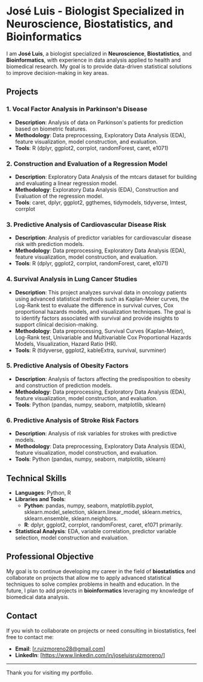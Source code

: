 # José Luis - Biologist Specialized in Neuroscience, Biostatistics, and Bioinformatics

I am **José Luis**, a biologist specialized in **Neuroscience**, **Biostatistics**, and **Bioinformatics**, with experience in data analysis applied to health and biomedical research. My goal is to provide data-driven statistical solutions to improve decision-making in key areas.

## Projects

### 1. Vocal Factor Analysis in Parkinson's Disease
- **Description**: Analysis of data on Parkinson's patients for prediction based on biometric features.
- **Methodology**: Data preprocessing, Exploratory Data Analysis (EDA), feature visualization, model construction, and evaluation.
- **Tools**: R (dplyr, ggplot2, corrplot, randomForest, caret, e1071)

### 2. Construction and Evaluation of a Regression Model
- **Description**: Exploratory Data Analysis of the mtcars dataset for building and evaluating a linear regression model.
- **Methodology**: Exploratory Data Analysis (EDA), Construction and Evaluation of the regression model.
- **Tools**: caret, dplyr, ggplot2, ggthemes, tidymodels, tidyverse, lmtest, corrplot

### 3. Predictive Analysis of Cardiovascular Disease Risk
- **Description**: Analysis of predictor variables for cardiovascular disease risk with prediction models.
- **Methodology**: Data preprocessing, Exploratory Data Analysis (EDA), feature visualization, model construction, and evaluation.
- **Tools**: R (dplyr, ggplot2, corrplot, randomForest, caret, e1071)

### 4. Survival Analysis in Lung Cancer Studies
- **Description**: This project analyzes survival data in oncology patients using advanced statistical methods such as Kaplan-Meier curves, the Log-Rank test to evaluate the difference in survival curves, Cox proportional hazards models, and visualization techniques. The goal is to identify factors associated with survival and provide insights to support clinical decision-making.
- **Methodology**: Data preprocessing, Survival Curves (Kaplan-Meier), Log-Rank test, Univariable and Multivariable Cox Proportional Hazards Models, Visualization, Hazard Ratio (HR).
- **Tools**: R (tidyverse, ggplot2, kableExtra, survival, survminer)

### 5. Predictive Analysis of Obesity Factors
- **Description**: Analysis of factors affecting the predisposition to obesity and construction of prediction models.
- **Methodology**: Data preprocessing, Exploratory Data Analysis (EDA), feature visualization, model construction, and evaluation.
- **Tools**: Python (pandas, numpy, seaborn, matplotlib, sklearn)

### 6. Predictive Analysis of Stroke Risk Factors
- **Description**: Analysis of risk variables for strokes with predictive models.
- **Methodology**: Data preprocessing, Exploratory Data Analysis (EDA), feature visualization, model construction, and evaluation.
- **Tools**: Python (pandas, numpy, seaborn, matplotlib, sklearn)

## Technical Skills

- **Languages**: Python, R
- **Libraries and Tools**:
  - **Python**: pandas, numpy, seaborn, matplotlib.pyplot, sklearn.model_selection, sklearn.linear_model, sklearn.metrics, sklearn.ensemble, sklearn.neighbors.
  - **R**: dplyr, ggplot2, corrplot, randomForest, caret, e1071 primarily.
- **Statistical Analysis**: EDA, variable correlation, predictor variable selection, model construction and evaluation.

## Professional Objective

My goal is to continue developing my career in the field of **biostatistics** and collaborate on projects that allow me to apply advanced statistical techniques to solve complex problems in health and education. In the future, I plan to add projects in **bioinformatics** leveraging my knowledge of biomedical data analysis.

## Contact

If you wish to collaborate on projects or need consulting in biostatistics, feel free to contact me:

- **Email**: [r.ruizmoreno28@gmail.com]
- **LinkedIn**: [https://www.linkedin.com/in/joseluisruizmoreno/]

---

Thank you for visiting my portfolio.


